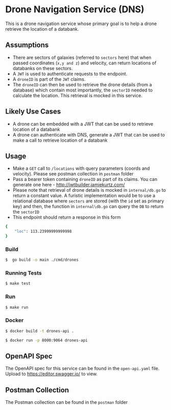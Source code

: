 # Drone Navigation Service (DNS)

This is a drone navigation service whose primary goal is to help a drone retrieve the location of a databank. 

## Assumptions
- There are sectors of galaxies (referred to `sectors` here) that when passed coordinates (`x,y and z`) and velocity, can return locations of databanks on these sectors.
- A `JWT` is used to authenticate requests to the endpoint.
- A `droneID` is part of the `JWT` claims. 
- The `droneID` can then be used to retrieve the drone details (from a database) which contain most importantly, the `sectorID` needed to calculate the location. This retrieval is mocked in this service. 

## Likely Use Cases

- A drone can be embedded with a JWT that can be used to retrieve location of a databank
- A drone can authenticate with DNS, generate a JWT that can be used to make a call to retrieve location of a databank


## Usage
- Make a `GET` call to `/locations` with query parameters (coords and velocity). Please see postman collection in `postman` folder
- Pass a bearer token containing `droneID` as part of its claims. You can generate one here - http://jwtbuilder.jamiekurtz.com/
- Please note that retrieval of drone details is mocked in `internal/db.go` to return a constant value. A furistic implementation would be to use a relational database where `sectors` are stored (with the `id` set as primary key) and then, the function in `internal\db.go` can query the `DB` to return the `sectorID`
- This endpoint should return a response in this form
``` bash
{
    "loc": 113.23999999999998
}
```
### Build
``` bash
$  go build -o main ./cmd/drones  
``` 
### Running Tests
``` bash
$ make test
``` 

### Run
``` bash 
$ make run 
```

### Docker
``` bash 
$ docker build -t drones-api .    
```

``` bash 
$ docker run -p 8000:9064 drones-api
```

## OpenAPI Spec
The OpenAPI spec for this service can be found in the `open-api.yaml` file. Upload to https://editor.swagger.io/ to view. 

## Postman Collection
The Postman collection can be found in the `postman` folder

